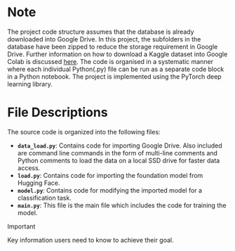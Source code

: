 # Note

The project code structure assumes that the database is already downloaded into Google Drive. In this project, the subfolders in the database have been zipped to reduce the storage requirement in Google Drive. Further information on how to download a Kaggle dataset into Google Colab is discussed [here](https://www.kaggle.com/discussions/general/74235). The code is organised in a systematic manner where each individual Python(.py) file can be run as a separate code block in a Python notebook. The project is implemented using the PyTorch deep learning library.  


# File Descriptions 

The source code is organized into the following files:

-   **`data_load.py`**: Contains code for importing Google Drive. Also included are command line commands in the form of multi-line comments and Python comments to load the data on a local SSD drive for faster data access. 
-   **`load.py`**: Contains code for importing the foundation model from Hugging Face.
-   **`model.py`**: Contains code for modifying the imported model for a classification task.
-   **`main.py`**: This file is the main file which includes the code for training the model.


> [!IMPORTANT]
> Key information users need to know to achieve their goal.
